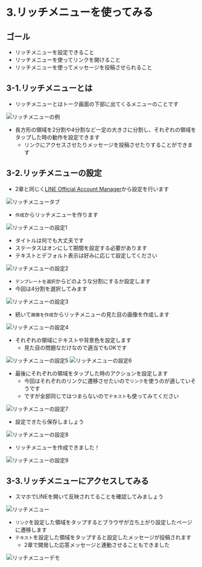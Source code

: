 # 3.リッチメニューを使ってみる

## ゴール

- リッチメニューを設定できること
- リッチメニューを使ってリンクを開けること
- リッチメニューを使ってメッセージを投稿させられること

## 3-1.リッチメニューとは

- リッチメニューとはトーク画面の下部に出てくるメニューのことです

![リッチメニューの例](/line-bot-handson/images/3-1.png)

- 長方形の領域を2分割や4分割など一定の大きさに分割し、それぞれの領域をタップした時の動作を設定できます
    - リンクにアクセスさせたりメッセージを投稿させたりすることができます

## 3-2.リッチメニューの設定

- 2章と同じく[LINE Official Account Manager](https://manager.line.biz/)から設定を行います

![リッチメニュータブ](/line-bot-handson/images/3-2.png)

- `作成`からリッチメニューを作ります

![リッチメニューの設定1](/line-bot-handson/images/3-3.png)

- タイトルは何でも大丈夫です
- ステータスはオンにして期間を設定する必要があります
- テキストとデフォルト表示は好みに応じて設定してください

![リッチメニューの設定2](/line-bot-handson/images/3-4.png)

- `テンプレートを選択`からどのような分割にするか設定します
- 今回は4分割を選択してみます

![リッチメニューの設定3](/line-bot-handson/images/3-5.png)

- 続いて`画像を作成`からリッチメニューの見た目の画像を作成します

![リッチメニューの設定4](/line-bot-handson/images/3-6.png)

- それぞれの領域にテキストや背景色を設定します
    - 見た目の問題なだけなので適当でもOKです

![リッチメニューの設定5](/line-bot-handson/images/3-7.png)
![リッチメニューの設定6](/line-bot-handson/images/3-8.png)

- 最後にそれぞれの領域をタップした時のアクションを設定します
    - 今回はそれぞれのリンクに遷移させたいので`リンク`を使うのが適していそうです
    - ですが全部同じではつまらないので`テキスト`も使ってみてください

![リッチメニューの設定7](/line-bot-handson/images/3-9.png)

- 設定できたら保存しましょう

![リッチメニューの設定8](/line-bot-handson/images/3-10.png)

- リッチメニューを作成できました！

![リッチメニューの設定9](/line-bot-handson/images/3-11.png)

## 3-3.リッチメニューにアクセスしてみる

- スマホでLINEを開いて反映されてることを確認してみましょう

![リッチメニュー](/line-bot-handson/images/3-12.png)

- `リンク`を設定した領域をタップするとブラウザが立ち上がり設定したページに遷移します
- `テキスト`を設定した領域をタップすると設定したメッセージが投稿されます
    - 2章で開発した応答メッセージと連動させることもできました

![リッチメニューデモ](/line-bot-handson/images/3-13.gif)
